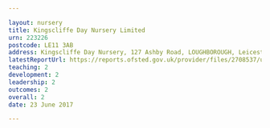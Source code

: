 ```yaml
---

layout: nursery
title: Kingscliffe Day Nursery Limited
urn: 223226
postcode: LE11 3AB
address: Kingscliffe Day Nursery, 127 Ashby Road, LOUGHBOROUGH, Leicestershire, LE11 3AB
latestReportUrl: https://reports.ofsted.gov.uk/provider/files/2708537/urn/223226.pdf
teaching: 2
development: 2
leadership: 2
outcomes: 2
overall: 2
date: 23 June 2017

---
```

